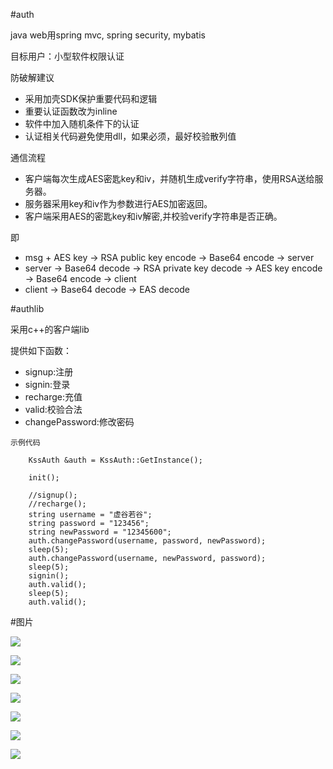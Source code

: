 #auth

java web用spring mvc, spring security, mybatis

目标用户：小型软件权限认证

防破解建议

- 采用加壳SDK保护重要代码和逻辑
- 重要认证函数改为inline
- 软件中加入随机条件下的认证
- 认证相关代码避免使用dll，如果必须，最好校验散列值

通信流程
	
- 客户端每次生成AES密匙key和iv，并随机生成verify字符串，使用RSA送给服务器。
- 服务器采用key和iv作为参数进行AES加密返回。
- 客户端采用AES的密匙key和iv解密,并校验verify字符串是否正确。

即

- msg + AES key -> RSA public key encode -> Base64 encode -> server
- server -> Base64 decode -> RSA private key decode -> AES key encode -> Base64 encode -> client
- client -> Base64 decode -> EAS decode



#authlib

采用c++的客户端lib

提供如下函数：

- signup:注册
- signin:登录
- recharge:充值
- valid:校验合法
- changePassword:修改密码



```
示例代码

    KssAuth &auth = KssAuth::GetInstance();
    
    init();
    
    //signup();
    //recharge();
    string username = "虚谷若谷";
    string password = "123456";
    string newPassword = "12345600";
    auth.changePassword(username, password, newPassword);
    sleep(5);
    auth.changePassword(username, newPassword, password);
    sleep(5);
    signin();
    auth.valid();
    sleep(5);
    auth.valid();

```

#图片

![](https://github.com/xuguruogu/auth/blob/master/img/login.png)

![](https://github.com/xuguruogu/auth/blob/master/img/admin.png)

![](https://github.com/xuguruogu/auth/blob/master/img/cdkey.png)

![](https://github.com/xuguruogu/auth/blob/master/img/addcdkey.png)

![](https://github.com/xuguruogu/auth/blob/master/img/user.png)

![](https://github.com/xuguruogu/auth/blob/master/img/statistic.png)

![](https://github.com/xuguruogu/auth/blob/master/img/soft.png)


